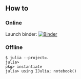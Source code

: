 ## How to

### Online
Launch binder: [![Binder](https://mybinder.org/badge_logo.svg)](https://mybinder.org/v2/gh/00sapo/Classification-metrics/HEAD?filepath=Metrics.ipynb)

### Offline
```
$ julia --project=.
julia>
pkg> instantiate
julia> using IJulia; notebook()
```
